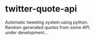 # twitter-quote-api
Automatic tweeting system using python.\
Random generated quotes from some API.\
under development...
